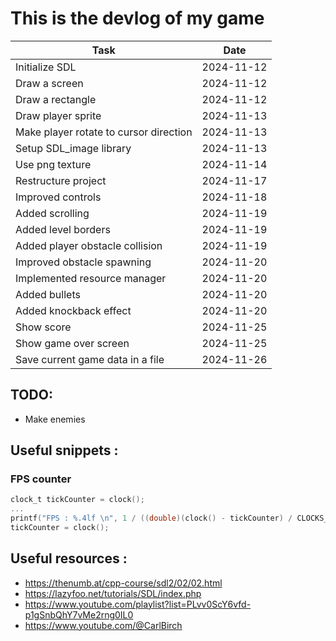 # This is the devlog of my game

| Task                                   | Date       |
| -------------------------------------- | ---------- |
| Initialize SDL                         | 2024-11-12 |
| Draw a screen                          | 2024-11-12 |
| Draw a rectangle                       | 2024-11-12 |
| Draw player sprite                     | 2024-11-13 |
| Make player rotate to cursor direction | 2024-11-13 |
| Setup SDL_image library                | 2024-11-13 |
| Use png texture                        | 2024-11-14 |
| Restructure project                    | 2024-11-17 |
| Improved controls                      | 2024-11-18 |
| Added scrolling                        | 2024-11-19 |
| Added level borders                    | 2024-11-19 |
| Added player obstacle collision        | 2024-11-19 |
| Improved obstacle spawning             | 2024-11-20 |
| Implemented resource manager           | 2024-11-20 |
| Added bullets                          | 2024-11-20 |
| Added knockback effect                 | 2024-11-20 |
| Show score                             | 2024-11-25 |
| Show game over screen                  | 2024-11-25 |
| Save current game data in a file       | 2024-11-26 |

## TODO:

- Make enemies

## Useful snippets :

### FPS counter

```c
clock_t tickCounter = clock();
...
printf("FPS : %.4lf \n", 1 / ((double)(clock() - tickCounter) / CLOCKS_PER_SEC));
tickCounter = clock();
```

## Useful resources :

- https://thenumb.at/cpp-course/sdl2/02/02.html
- https://lazyfoo.net/tutorials/SDL/index.php
- https://www.youtube.com/playlist?list=PLvv0ScY6vfd-p1gSnbQhY7vMe2rng0IL0
- https://www.youtube.com/@CarlBirch
